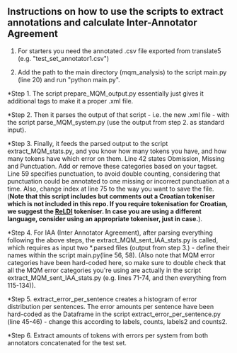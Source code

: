 **Instructions on how to use the scripts to extract annotations and calculate Inter-Annotator Agreement**
-----

1. For starters you need the annotated .csv file exported from translate5 (e.g. "test_set_annotator1.csv")  

2. Add the path to the main directory (mqm_analysis) to the script main.py (line 20) and run "python main.py".

*Step 1. The script prepare_MQM_output.py essentially just gives it additional tags to make it a proper .xml file.

*Step 2. Then it parses the output of that script - i.e. the new .xml file - with the script parse_MQM_system.py (use the output from step 2. as standard input).

*Step 3. Finally, it feeds the parsed output to the script extract_MQM_stats.py, and you know how many tokens you have, and how many tokens have which error on them. Line 42 states Obmission, Missing and Punctuation. Add or remove these categories based on your tagset. Line 59 specifies punctuation, to avoid double counting, considering that punctuation could be annotated to one missing or incorrect punctuation at a time. Also, change index at line 75 to the way you want to save the file.
(**Note that this script  includes but comments out a Croatian tokeniser which is not included in this repo. If you require tokenisation for Croatian, we suggest the [ReLDI](https://github.com/clarinsi/reldi-tokeniser) tokeniser. In case you are using a different language, consider using an appropriate tokeniser, just in case.**). 

*Step 4. For IAA (Inter Annotator Agreement), after parsing everything following the above steps, the extract_MQM_sent_IAA_stats.py is called, which requires as input two *.parsed files (output from step 3.) - define their names within the script main.py(line 56, 58). (Also note that MQM error categories have been hard-coded here, so make sure to double check that all the MQM error categories you're using are actually in the script extract_MQM_sent_IAA_stats.py (e.g. lines 71-74, and then everything from 115-134)).

*Step 5. extract_error_per_sentence creates a histogram of error distribution per sentences. The error amounts per sentence have been hard-coded  as the Dataframe in the script extract_error_per_sentence.py (line 45-46) - change this according to labels, counts, labels2 and counts2.

*Step 6. Extract amounts of tokens with errors per system from both annotators concatenated for the test set.